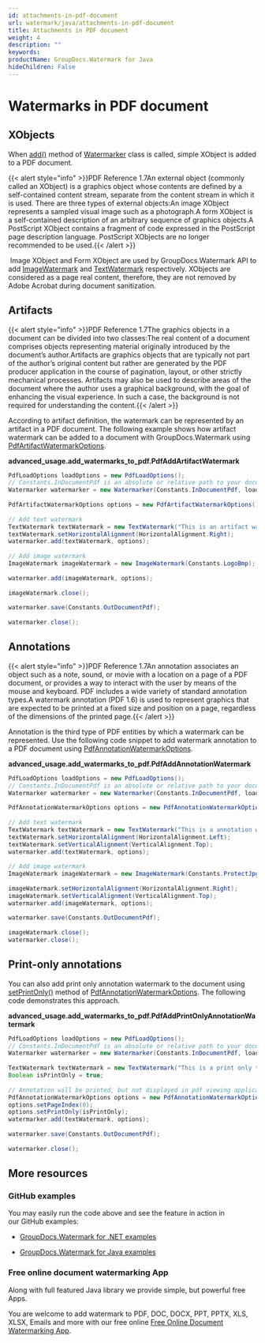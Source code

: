 ```yaml
---
id: attachments-in-pdf-document
url: watermark/java/attachments-in-pdf-document
title: Attachments in PDF document
weight: 4
description: ""
keywords: 
productName: GroupDocs.Watermark for Java
hideChildren: False
---
```

# Watermarks in PDF document

## XObjects

When [add()](https://apireference.groupdocs.com/watermark/java/com.groupdocs.watermark/Watermarker#add(com.groupdocs.watermark.Watermark)) method of [Watermarker](https://apireference.groupdocs.com/watermark/java/com.groupdocs.watermark/Watermarker) class is called, simple XObject is added to a PDF document.

{{< alert style="info" >}}PDF Reference 1.7An external object (commonly called an XObject) is a graphics object whose contents are defined by a self-contained content stream, separate from the content stream in which it is used. There are three types of external objects:An image XObject represents a sampled visual image such as a photograph.A form XObject is a self-contained description of an arbitrary sequence of graphics objects.A PostScript XObject contains a fragment of code expressed in the PostScript page description language. PostScript XObjects are no longer recommended to be used.{{< /alert >}}

 Image XObject and Form XObject are used by GroupDocs.Watermark API to add [ImageWatermark](https://apireference.groupdocs.com/watermark/java/com.groupdocs.watermark.watermarks/ImageWatermark) and [TextWatermark](https://apireference.groupdocs.com/watermark/java/com.groupdocs.watermark.watermarks/TextWatermark) respectively. XObjects are considered as a page real content, therefore, they are not removed by Adobe Acrobat during document sanitization.

## Artifacts

{{< alert style="info" >}}PDF Reference 1.7The graphics objects in a document can be divided into two classes:The real content of a document comprises objects representing material originally introduced by the document’s author.Artifacts are graphics objects that are typically not part of the author’s original content but rather are generated by the PDF producer application in the course of pagination, layout, or other strictly mechanical processes. Artifacts may also be used to describe areas of the document where the author uses a graphical background, with the goal of enhancing the visual experience. In such a case, the background is not required for understanding the content.{{< /alert >}}

According to artifact definition, the watermark can be represented by an artifact in a PDF document. The following example shows how artifact watermark can be added to a document with GroupDocs.Watermark using [PdfArtifactWatermarkOptions](https://apireference.groupdocs.com/watermark/java/com.groupdocs.watermark.options/PdfArtifactWatermarkOptions).

**advanced\_usage.add\_watermarks\_to\_pdf.PdfAddArtifactWatermark**

```java
PdfLoadOptions loadOptions = new PdfLoadOptions();                                                       
// Constants.InDocumentPdf is an absolute or relative path to your document. Ex: "C:\\Docs\\document.pdf"
Watermarker watermarker = new Watermarker(Constants.InDocumentPdf, loadOptions);                         
                                                                                                         
PdfArtifactWatermarkOptions options = new PdfArtifactWatermarkOptions();                                 
                                                                                                         
// Add text watermark                                                                                    
TextWatermark textWatermark = new TextWatermark("This is an artifact watermark", new Font("Arial", 8));  
textWatermark.setHorizontalAlignment(HorizontalAlignment.Right);                                         
watermarker.add(textWatermark, options);                                                                 
                                                                                                         
// Add image watermark                                                                                   
ImageWatermark imageWatermark = new ImageWatermark(Constants.LogoBmp);                                   
                                                                                                         
watermarker.add(imageWatermark, options);                                                                
                                                                                                         
imageWatermark.close();                                                                                  
                                                                                                         
watermarker.save(Constants.OutDocumentPdf);                                                              
                                                                                                         
watermarker.close();                                                                                     
```

## Annotations

{{< alert style="info" >}}PDF Reference 1.7An annotation associates an object such as a note, sound, or movie with a location on a page of a PDF document, or provides a way to interact with the user by means of the mouse and keyboard. PDF includes a wide variety of standard annotation types.A watermark annotation (PDF 1.6) is used to represent graphics that are expected to be printed at a fixed size and position on a page, regardless of the dimensions of the printed page.{{< /alert >}}

Annotation is the third type of PDF entities by which a watermark can be represented. Use the following code snippet to add watermark annotation to a PDF document using [PdfAnnotationWatermarkOptions](https://apireference.groupdocs.com/watermark/java/com.groupdocs.watermark.options/PdfAnnotationWatermarkOptions).

**advanced\_usage.add\_watermarks\_to\_pdf.PdfAddAnnotationWatermark**

```java
PdfLoadOptions loadOptions = new PdfLoadOptions();                                                       
// Constants.InDocumentPdf is an absolute or relative path to your document. Ex: "C:\\Docs\\document.pdf"
Watermarker watermarker = new Watermarker(Constants.InDocumentPdf, loadOptions);                         
                                                                                                         
PdfAnnotationWatermarkOptions options = new PdfAnnotationWatermarkOptions();                             
                                                                                                         
// Add text watermark                                                                                    
TextWatermark textWatermark = new TextWatermark("This is a annotation watermark", new Font("Arial", 8)); 
textWatermark.setHorizontalAlignment(HorizontalAlignment.Left);                                          
textWatermark.setVerticalAlignment(VerticalAlignment.Top);                                               
watermarker.add(textWatermark, options);                                                                 
                                                                                                         
// Add image watermark                                                                                   
ImageWatermark imageWatermark = new ImageWatermark(Constants.ProtectJpg);                                
                                                                                                         
imageWatermark.setHorizontalAlignment(HorizontalAlignment.Right);                                        
imageWatermark.setVerticalAlignment(VerticalAlignment.Top);                                              
watermarker.add(imageWatermark, options);                                                                
                                                                                                         
watermarker.save(Constants.OutDocumentPdf);                                                              
                                                                                                         
imageWatermark.close();                                                                                  
watermarker.close();                                                                                     
```

## Print-only annotations  

You can also add print only annotation watermark to the document using [setPrintOnly()](https://apireference.groupdocs.com/watermark/java/com.groupdocs.watermark.options/PdfAnnotationWatermarkOptions#setPrintOnly(boolean)) method of [PdfAnnotationWatermarkOptions](https://apireference.groupdocs.com/watermark/java/com.groupdocs.watermark.options/PdfAnnotationWatermarkOptions). The following code demonstrates this approach.

**advanced\_usage.add\_watermarks\_to\_pdf.PdfAddPrintOnlyAnnotationWatermark**

```java
PdfLoadOptions loadOptions = new PdfLoadOptions();                                                                                          
// Constants.InDocumentPdf is an absolute or relative path to your document. Ex: "C:\\Docs\\document.pdf"                                   
Watermarker watermarker = new Watermarker(Constants.InDocumentPdf, loadOptions);                                                            
                                                                                                                                            
TextWatermark textWatermark = new TextWatermark("This is a print only test watermark. It won't appear in view mode.", new Font("Arial", 8));
Boolean isPrintOnly = true;                                                                                                                 
                                                                                                                                            
// Annotation will be printed, but not displayed in pdf viewing application                                                                 
PdfAnnotationWatermarkOptions options = new PdfAnnotationWatermarkOptions();                                                                
options.setPageIndex(0);                                                                                                                    
options.setPrintOnly(isPrintOnly);                                                                                                          
watermarker.add(textWatermark, options);                                                                                                    
                                                                                                                                            
watermarker.save(Constants.OutDocumentPdf);                                                                                                 
                                                                                                                                            
watermarker.close();                                                                                                                        
```

## More resources

### GitHub examples

You may easily run the code above and see the feature in action in our GitHub examples:

*   [GroupDocs.Watermark for .NET examples](https://github.com/groupdocs-watermark/GroupDocs.Watermark-for-.NET)
    
*   [GroupDocs.Watermark for Java examples](https://github.com/groupdocs-watermark/GroupDocs.Watermark-for-Java)
    

### Free online document watermarking App

Along with full featured Java library we provide simple, but powerful free Apps.

You are welcome to add watermark to PDF, DOC, DOCX, PPT, PPTX, XLS, XLSX, Emails and more with our free online [Free Online Document Watermarking App](https://products.groupdocs.app/watermark).
